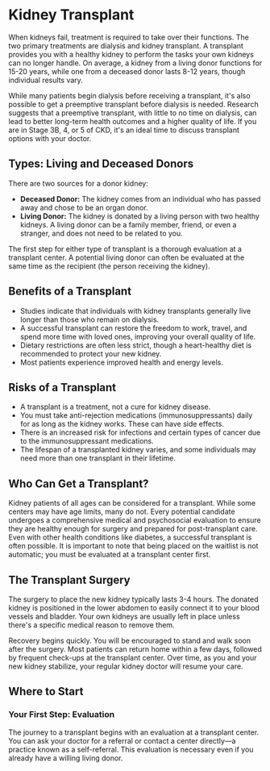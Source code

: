 # Kidney Transplant

When kidneys fail, treatment is required to take over their functions. The two primary treatments are dialysis and kidney transplant. A transplant provides you with a healthy kidney to perform the tasks your own kidneys can no longer handle. On average, a kidney from a living donor functions for 15-20 years, while one from a deceased donor lasts 8-12 years, though individual results vary.

While many patients begin dialysis before receiving a transplant, it's also possible to get a preemptive transplant before dialysis is needed. Research suggests that a preemptive transplant, with little to no time on dialysis, can lead to better long-term health outcomes and a higher quality of life. If you are in Stage 3B, 4, or 5 of CKD, it's an ideal time to discuss transplant options with your doctor.

## Types: Living and Deceased Donors

There are two sources for a donor kidney:

-   **Deceased Donor:** The kidney comes from an individual who has passed away and chose to be an organ donor.
-   **Living Donor:** The kidney is donated by a living person with two healthy kidneys. A living donor can be a family member, friend, or even a stranger, and does not need to be related to you.

The first step for either type of transplant is a thorough evaluation at a transplant center. A potential living donor can often be evaluated at the same time as the recipient (the person receiving the kidney).

## Benefits of a Transplant

-   Studies indicate that individuals with kidney transplants generally live longer than those who remain on dialysis.
-   A successful transplant can restore the freedom to work, travel, and spend more time with loved ones, improving your overall quality of life.
-   Dietary restrictions are often less strict, though a heart-healthy diet is recommended to protect your new kidney.
-   Most patients experience improved health and energy levels.

## Risks of a Transplant

-   A transplant is a treatment, not a cure for kidney disease.
-   You must take anti-rejection medications (immunosuppressants) daily for as long as the kidney works. These can have side effects.
-   There is an increased risk for infections and certain types of cancer due to the immunosuppressant medications.
-   The lifespan of a transplanted kidney varies, and some individuals may need more than one transplant in their lifetime.

## Who Can Get a Transplant?

Kidney patients of all ages can be considered for a transplant. While some centers may have age limits, many do not. Every potential candidate undergoes a comprehensive medical and psychosocial evaluation to ensure they are healthy enough for surgery and prepared for post-transplant care. Even with other health conditions like diabetes, a successful transplant is often possible. It is important to note that being placed on the waitlist is not automatic; you must be evaluated at a transplant center first.

## The Transplant Surgery

The surgery to place the new kidney typically lasts 3-4 hours. The donated kidney is positioned in the lower abdomen to easily connect it to your blood vessels and bladder. Your own kidneys are usually left in place unless there's a specific medical reason to remove them.

Recovery begins quickly. You will be encouraged to stand and walk soon after the surgery. Most patients can return home within a few days, followed by frequent check-ups at the transplant center. Over time, as you and your new kidney stabilize, your regular kidney doctor will resume your care.

## Where to Start

### Your First Step: Evaluation

The journey to a transplant begins with an evaluation at a transplant center. You can ask your doctor for a referral or contact a center directly—a practice known as a self-referral. This evaluation is necessary even if you already have a willing living donor.
